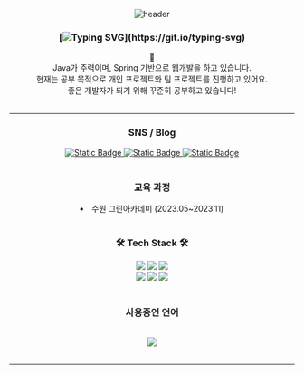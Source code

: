 <div align=center> 
  
![header](https://capsule-render.vercel.app/api?type=waving&height=300&text=Sihwa%20Git%20&desc=Jeong%20Si%Hwa&color=FFBE98FF&fontColor=FFFFFFFF) <br>

### [![Typing SVG](https://readme-typing-svg.demolab.com?font=Dongle&weight=700&size=24&duration=3000&pause=400&color=FFBE98&background=FF000000&center=true&random=false&width=435&lines=%EC%95%88%EB%85%95%ED%95%98%EC%84%B8%EC%9A%94!+;Back-End+Devleper+%EC%A0%95%EC%8B%9C%ED%99%94%EC%9E%85%EB%8B%88%EB%8B%A4!)](https://git.io/typing-svg)
👋<br>
Java가 주력이며, Spring 기반으로 웹개발을 하고 있습니다.<br>
현재는 공부 목적으로 개인 프로젝트와 팀 프로젝트를 진행하고 있어요.<br>
좋은 개발자가 되기 위해 꾸준히 공부하고 있습니다!<br><br>

<hr>

### SNS / Blog
<a href="https://www.instagram.com/jeongsihwa6?igsh=eHM0M2VoMzA4b3A0">
  <img alt="Static Badge" src="https://img.shields.io/badge/-gary?style=social&logo=instagram">
</a>
<a href="https://im-diary.tistory.com/">
  <img alt="Static Badge" src="https://img.shields.io/badge/-gray?style=social&logo=tistory">
</a>
<a href="https://iamsihwa.notion.site/Full-Stack-9823aa04c12b4d8e823ac550723d931e?pvs=4">
  <img alt="Static Badge" src="https://img.shields.io/badge/Sihwa-gray?style=social&logo=notion">
</a>
<br><br>

### 교육 과정
<li>수원 그린아카데미 (2023.05~2023.11)</li>
<br>

### 🛠 Tech Stack 🛠 <br>
<div>
  <img src="https://img.shields.io/badge/java-%23ED8B00.svg?style=for-the-badge&logo=openjdk&logoColor=white">  
  <img src="https://img.shields.io/badge/springboot-6DB33F?style=for-the-badge&logo=springboot&logoColor=white"> 
  <img src="https://img.shields.io/badge/mysql-4479A1?style=for-the-badge&logo=mysql&logoColor=white"> 
  <br>                                                                                                  
  <img src="https://img.shields.io/badge/javascript-F7DF1E?style=for-the-badge&logo=javascript&logoColor=white"> 
  <img src="https://img.shields.io/badge/typescript-%23007ACC.svg?style=for-the-badge&logo=typescript&logoColor=white"> 
  <img src="https://img.shields.io/badge/react-61DAFB?style=for-the-badge&logo=react&logoColor=white">  
</div> 
<br>

### 사용중인 언어
<div>
  <br>
  <img src="https://github-readme-stats.vercel.app/api/top-langs/?username=shjeng&layout=compact"><br><br>
</div>
<hr>



</div>
